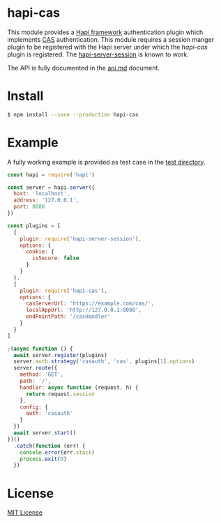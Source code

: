 # hapi-cas

This module provides a [Hapi framework][hapi] authentication plugin which
implements [CAS][cas] authentication. This module requires a session manger
plugin to be registered with the Hapi server under which the *hapi-cas* plugin
is registered. The [hapi-server-session][hss] is known to work.

The API is fully documented in the [api.md](api.md) document.

[hapi]: http://hapijs.com/
[cas]: http://jasig.github.io/cas/
[hss]: https://www.npmjs.com/package/hapi-server-session
[jsdoc]: http://usejsdoc.org/

# Install

```bash
$ npm install --save --production hapi-cas
```
 
# Example

A fully working example is provided as test case in the [test directory](test/).

```javascript
const hapi = require('hapi')

const server = hapi.server({
  host: 'localhost',
  address: '127.0.0.1',
  port: 8080
})

const plugins = [
  {
    plugin: require('hapi-server-session'),
    options: {
      cookie: {
        isSecure: false
      }
    }
  },
  {
    plugin: require('hapi-cas'),
    options: {
      casServerUrl: 'https://example.com/cas/',
      localAppUrl: 'http://127.0.0.1:8080',
      endPointPath: '/casHandler'
    }
  }
]

;(async function () {
  await server.register(plugins)
  server.auth.strategy('casauth', 'cas', plugins[1].options)
  server.route({
    method: 'GET',
    path: '/',
    handler: async function (request, h) {
      return request.session
    },
    config: {
      auth: 'casauth'
    }
  })
  await server.start()
})()
  .catch(function (err) {
    console.error(err.stack)
    process.exit(0)
  })
```

# License

[MIT License](http://jsumners.mit-license.org/)
